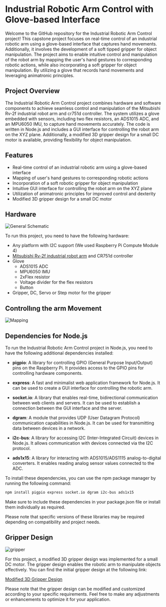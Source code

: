 # Industrial Robotic Arm Control with Glove-based Interface

Welcome to the GitHub repository for the Industrial Robotic Arm Control project! This capstone project focuses on real-time control of an industrial robotic arm using a glove-based interface that captures hand movements. Additionally, it involves the development of a soft tipped gripper for object manipulation. The project aims to enable intuitive control and manipulation of the robot arm by mapping the user's hand gestures to corresponding robotic actions, while also incorporating a soft gripper for object manipulation. By utilizing a glove that records hand movements and leveraging animatronic principles.

## Project Overview

The Industrial Robotic Arm Control project combines hardware and software components to achieve seamless control and manipulation of the Mitsubishi Rv-2f industrial robot arm and cr751d controller. The system utilizes a glove embedded with sensors, including two flex resistors, an ADS1015 ADC, and an MPU6050 IMU, to capture hand movements accurately. The code is written in Node.js and includes a GUI interface for controlling the robot arm on the XYZ plane. Additionally, a modified 3D gripper design for a small DC motor is available, providing flexibility for object manipulation.

## Features

- Real-time control of an industrial robotic arm using a glove-based interface
- Mapping of user's hand gestures to corresponding robotic actions
- Incorporation of a soft robotic gripper for object manipulation
- Intuitive GUI interface for controlling the robot arm on the XYZ plane
- Utilization of animatronic principles for improved control and dexterity
- Modified 3D gripper design for a small DC motor

## Hardware

![General Schematic](https://github.com/atakankartli/Industrial-Robotic-Arm-Control-with-Glove-based-Interface/assets/33790735/9afd3be7-1c65-439a-8dfa-00adf05dd0b2)

To run this project, you need to have the following hardware:

- Any platform with I2C support (We used Raspberry Pi Compute Module 4)
- [Mitsubishi Rv-2f industrial robot arm](https://www.mitsubishielectric.com/fa/products/rbt/robot/index.html) and CR751d controller
- Glove
  - ADS1015 ADC
  - MPU6050 IMU
  - 2xFlex resistor
  - Voltage divider for the flex resistors
  - Button
- Gripper, DC, Servo or Step motor for the gripper  

## Controllıng the arm Movement


![Mapping](https://github.com/atakankartli/Industrial-Robotic-Arm-Control-with-Glove-based-Interface/assets/33790735/29dcbc07-dee5-4a27-a661-d8d11a573ac3)

## Dependencies for Node.js

To run the Industrial Robotic Arm Control project in Node.js, you need to have the following additional dependencies installed:

- **pigpio**: A library for controlling GPIO (General Purpose Input/Output) pins on the Raspberry Pi. It provides access to the GPIO pins for controlling hardware components.

- **express**: A fast and minimalist web application framework for Node.js. It can be used to create a GUI interface for controlling the robotic arm.

- **socket.io**: A library that enables real-time, bidirectional communication between web clients and servers. It can be used to establish a connection between the GUI interface and the server.

- **dgram**: A module that provides UDP (User Datagram Protocol) communication capabilities in Node.js. It can be used for transmitting data between devices in a network.

- **i2c-bus**: A library for accessing I2C (Inter-Integrated Circuit) devices in Node.js. It allows communication with devices connected via the I2C protocol.

- **ads1x15**: A library for interacting with ADS1015/ADS1115 analog-to-digital converters. It enables reading analog sensor values connected to the ADC.

To install these dependencies, you can use the npm package manager by running the following command:

```bash
npm install pigpio express socket.io dgram i2c-bus ads1x15
```

Make sure to include these dependencies in your package.json file or install them individually as required.

Please note that specific versions of these libraries may be required depending on compatibility and project needs.


## Gripper Design

![gripper](https://github.com/atakankartli/Industrial-Robotic-Arm-Control-with-Glove-based-Interface/assets/33790735/21d6086f-57fe-4ff5-8c28-6d35aecf755a)

For this project, a modified 3D gripper design was implemented for a small DC motor. The gripper design enables the robotic arm to manipulate objects effectively. You can find the initial gripper design at the following link:

[Modified 3D Gripper Design](https://www.example.com)

Please note that the gripper design can be modified and customized according to your specific requirements. Feel free to make any adjustments or enhancements to optimize it for your application.


